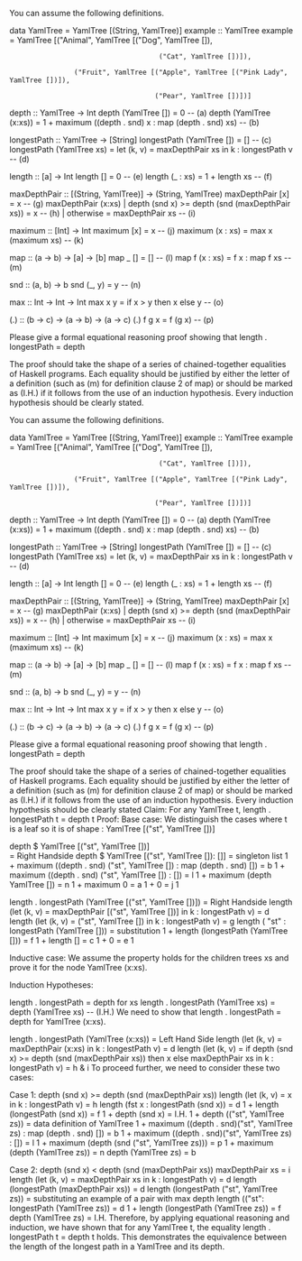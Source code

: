 You can assume the following definitions.

data YamlTree = YamlTree [(String, YamlTree)]
example :: YamlTree
example = YamlTree [("Animal", YamlTree [("Dog", YamlTree []),

                                         ("Cat", YamlTree [])]),

                    ("Fruit", YamlTree [("Apple", YamlTree [("Pink Lady", YamlTree [])]),

                                        ("Pear", YamlTree [])])]




depth :: YamlTree -> Int
depth (YamlTree [])     = 0 -- (a)
depth (YamlTree (x:xs)) = 1 + maximum ((depth . snd) x : map (depth . snd) xs) -- (b)


longestPath :: YamlTree -> [String]
longestPath (YamlTree []) = [] -- (c)
longestPath (YamlTree xs) = let (k, v) = maxDepthPair xs in k : longestPath v -- (d)

length :: [a] -> Int
length []       = 0 -- (e)
length (_ : xs) = 1 + length xs -- (f)

maxDepthPair :: [(String, YamlTree)] -> (String, YamlTree)
maxDepthPair [x] = x -- (g)
maxDepthPair (x:xs)
    | depth (snd x) >= depth (snd (maxDepthPair xs)) = x -- (h)
    | otherwise = maxDepthPair xs -- (i)

maximum :: [Int] -> Int
maximum [x]      = x -- (j)
maximum (x : xs) = max x (maximum xs) -- (k)

map :: (a -> b) -> [a] -> [b]
map _ []       = [] -- (l)
map f (x : xs) = f x : map f xs -- (m)

snd :: (a, b) -> b
snd (_, y) = y -- (n)

max :: Int -> Int -> Int
max x y = if x > y then x else y -- (o)

(.) :: (b -> c) -> (a -> b) -> (a -> c)
(.) f g x = f (g x) -- (p)

Please give a formal equational reasoning proof showing that 
length . longestPath = depth

The proof should take the shape of a series of chained-together equalities of Haskell programs. Each equality should be justified by either the letter of a definition (such as (m) for definition clause 2 of map) or should be marked as (I.H.) if it follows from the use of an induction hypothesis. Every induction hypothesis should be clearly stated.

You can assume the following definitions.

data YamlTree = YamlTree [(String, YamlTree)]
example :: YamlTree
example = YamlTree [("Animal", YamlTree [("Dog", YamlTree []),

                                         ("Cat", YamlTree [])]),

                    ("Fruit", YamlTree [("Apple", YamlTree [("Pink Lady", YamlTree [])]),

                                        ("Pear", YamlTree [])])]




depth :: YamlTree -> Int
depth (YamlTree [])     = 0 -- (a)
depth (YamlTree (x:xs)) = 1 + maximum ((depth . snd) x : map (depth . snd) xs) -- (b)


longestPath :: YamlTree -> [String]
longestPath (YamlTree []) = [] -- (c)
longestPath (YamlTree xs) = let (k, v) = maxDepthPair xs in k : longestPath v -- (d)

length :: [a] -> Int
length []       = 0 -- (e)
length (_ : xs) = 1 + length xs -- (f)

maxDepthPair :: [(String, YamlTree)] -> (String, YamlTree)
maxDepthPair [x] = x -- (g)
maxDepthPair (x:xs)
    | depth (snd x) >= depth (snd (maxDepthPair xs)) = x -- (h)
    | otherwise = maxDepthPair xs -- (i)

maximum :: [Int] -> Int
maximum [x]      = x -- (j)
maximum (x : xs) = max x (maximum xs) -- (k)

map :: (a -> b) -> [a] -> [b]
map _ []       = [] -- (l)
map f (x : xs) = f x : map f xs -- (m)

snd :: (a, b) -> b
snd (_, y) = y -- (n)

max :: Int -> Int -> Int
max x y = if x > y then x else y -- (o)

(.) :: (b -> c) -> (a -> b) -> (a -> c)
(.) f g x = f (g x) -- (p)

Please give a formal equational reasoning proof showing that 
length . longestPath = depth

The proof should take the shape of a series of chained-together equalities of Haskell programs. Each equality should be justified by either the letter of a definition (such as (m) for definition clause 2 of map) or should be marked as (I.H.) if it follows from the use of an induction hypothesis. Every induction hypothesis should be clearly stated
Claim: For any YamlTree t, length . longestPath t = depth t
Proof:
Base case: We distinguish the cases where t is a leaf so  it is of shape : YamlTree [("st", YamlTree [])]

depth $ YamlTree [("st", YamlTree [])]    
= Right Handside
depth $ YamlTree [("st", YamlTree []): []]
=    singleton list
1 + maximum ((depth . snd) ("st", YamlTree [])  : map (depth . snd) []) 
= b
1 + maximum ((depth . snd) ("st", YamlTree []) : [])
= l
1 + maximum (depth YamlTree [])
= n
1 + maximum 0
= a
1  + 0
= j
1

length . longestPath (YamlTree [("st", YamlTree [])])
= Right Handside
length (let (k, v) = maxDepthPair [("st", YamlTree [])] in k : longestPath v)
= d
length (let (k, v) =  ("st", YamlTree []) in k : longestPath v)
= g
length ( "st" : longestPath (YamlTree []))
= substitution
1 + length (longestPath (YamlTree []))
= f
1 + length []
= c
1 + 0
= e 
1 


Inductive case: We assume the property holds for the children trees xs and  prove it for the node YamlTree (x:xs).

Induction Hypotheses:

length . longestPath = depth for xs 
length . longestPath (YamlTree xs) = depth (YamlTree xs) -- (I.H.)
We need to show that length . longestPath = depth for YamlTree (x:xs).

length . longestPath (YamlTree (x:xs))
= Left Hand Side
length (let (k, v) = maxDepthPair (x:xs) in k : longestPath v)
= d
length (let (k, v) = if depth (snd x) >= depth (snd (maxDepthPair xs)) then x else maxDepthPair xs in k : longestPath v)
= h & i
To proceed further, we need to consider these two cases:

Case 1: depth (snd x) >= depth (snd (maxDepthPair xs))
length (let (k, v) = x in k : longestPath v)
= h
length (fst x : longestPath (snd x))
= d
1 + length (longestPath (snd x))
= f
1 + depth (snd x)
= I.H. 
1 + depth (("st", YamlTree zs))
= data definition of YamlTree
1 + maximum ((depth . snd)("st", YamlTree zs)  : map (depth . snd) []) 
= b
1 + maximum ((depth . snd)("st", YamlTree zs) : [])
= l
1 + maximum (depth (snd ("st", YamlTree zs)))
= p
1 + maximum (depth (YamlTree zs))
= n
depth (YamlTree zs)
= b 


Case 2: depth (snd x) < depth (snd (maxDepthPair xs))
maxDepthPair xs
= i
length (let (k, v) = maxDepthPair xs in k : longestPath v)
= d
length (longestPath (maxDepthPair xs))
= d
length (longestPath ("st", YamlTree zs))
= substituting an example of a pair with max depth
length (("st": longestPath (YamlTree zs))
= d
1 + length (longestPath (YamlTree zs))
= f
depth (YamlTree zs)
= I.H.
Therefore, by applying equational reasoning and induction, we have shown that for any YamlTree t, the equality length . longestPath t = depth t holds. This demonstrates the equivalence between the length of the longest path in a YamlTree and its depth.